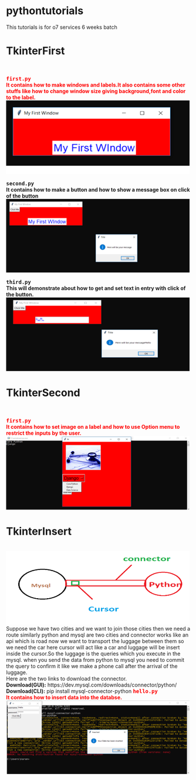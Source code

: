 # pythontutorials
This tutorials is for o7 services 6 weeks batch

<h1>TkinterFirst</h1>
<br/>


<b style="color:red"><kbd>first.py</kbd><br/>It contains how to make windows and labels.It also contains some other stuffs like how
to change window size giving background,font and color to the label.</b><br/>
<a href="TkinterFirst/first.py"><img src="screenshots/fist1.png" height="200" width="500"></a><br/>


<b><kbd>second.py</kbd><br/>It contains how to make a button and how to show a message box on click of the button</b>
<br/>
<a href="TkinterFirst/second.py"><img src="screenshots/first2.png" height="200" width="500"></a><br/>

<b><kbd>third.py</kbd><br/>This will demonstrate about how to get and set text in entry with click of the button.</b>
<br/>
<a href="TkinterFirst/third.py"><img src="screenshots/first3.png" height="200" width="500"></a><br/>

<h1>TkinterSecond</h1>
<br/>


<b style="color:red"><kbd>first.py</kbd><br/>It contains how to set image on a label and how to use Option menu to restrict the inputs by the user.</b><br/>
<a href="TkinterSecond/first.py"><img src="screenshots/scnd1.png" height="200" width="500"></a><br/>

<h1>TkinterInsert</h1>
<br/>
<img src="screenshots/connector.png" height="200" width="500">
Suppose we have two cities and we want to join those cities then we need a route similarly python and mysql are two cities and connector works like an api which is road now we want to transport the luggage between them so we need the car here cursor will act like a car and luggage will be insert inside the cursor.So the luggage is the queries which you execute in the mysql.
when you send the data from python to mysql you need to commit the query to confirm it like we make a phone call after the arrival of the luggage.
<br/>
Here are the two links to download the connector.<br/>
<b>Download(GUI):</b> https://dev.mysql.com/downloads/connector/python/
<b>Download(CLI):</b> pip install mysql-connector-python
<b style="color:red"><kbd>hello.py</kbd><br/>It contains how to insert data into the databse.</b><br/>
<a href="TkinterInsert/hello.py"><img src="screenshots/insert1.png" height="200" width="500"></a><br/>
